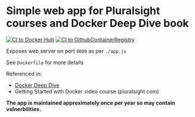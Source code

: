 # Simple web app for Pluralsight courses and Docker Deep Dive book
[![CI to Docker Hub](https://github.com/Frank420-Developer/psweb/actions/workflows/main.yml/badge.svg)](https://github.com/Frank420-Developer/psweb/actions/workflows/main.yml)
[![CI to GithubContainerRegistry](https://github.com/Frank420-Developer/psweb/actions/workflows/github_registry.yml/badge.svg)](https://github.com/Frank420-Developer/psweb/actions/workflows/github_registry.yml)

Exposes web server on port `8080` as per `./app.js`

See `Dockerfile` for more details

Referenced in:
- [Docker Deep Dive](https://www.amazon.com/Docker-Deep-Dive-Nigel-Poulton/dp/1521822808/ref=tmm_pap_swatch_0?_encoding=UTF8&qid=&sr=) 
- Getting Started with Docker video course (pluralsight.com)

**The app is maintained approximately once per year so may contain vulnerbilities.**

